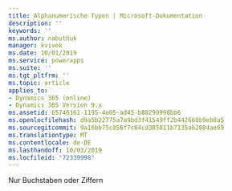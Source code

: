 ```yaml
---
title: Alphanumerische Typen | Microsoft-Dokumentation
description: ''
keywords: ''
ms.author: nabuthuk
manager: kvivek
ms.date: 10/01/2019
ms.service: powerapps
ms.suite: ''
ms.tgt_pltfrm: ''
ms.topic: article
applies_to:
- Dynamics 365 (online)
- Dynamics 365 Version 9.x
ms.assetid: 65746161-1195-4e05-ad45-b88299998bb6
ms.openlocfilehash: d9a5b22775a7a9bd3f41549ff2b442660b9eb8a5
ms.sourcegitcommit: 9a16bb75c856f7c84cd385811b7135ab2804ae69
ms.translationtype: MT
ms.contentlocale: de-DE
ms.lasthandoff: 10/03/2019
ms.locfileid: "72339998"
---
```

Nur Buchstaben oder Ziffern
